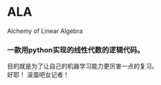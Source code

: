# ALA
Alchemy of Linear Algebra

### 一款用python实现的线性代数的逻辑代码。
目的就是为了让自己的机器学习能力更厉害一点的复习。  
好耶！
滚蛋吧女记者！


